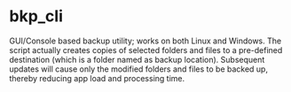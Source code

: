 bkp_cli
=======

GUI/Console based backup utility; works on both Linux and Windows. The script actually creates copies of selected
folders and files to a pre-defined destination (which is a folder named as backup location). Subsequent updates will
cause only the modified folders and files to be backed up, thereby reducing app load and processing time.
